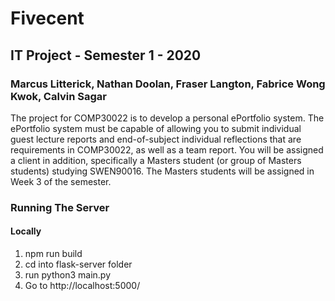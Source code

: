 <!DOCTYPE html>
<html>
<head>
<h1>Fivecent</h1>
<h2>IT Project - Semester 1 - 2020</h2>
<h3>Marcus Litterick, Nathan Doolan, Fraser Langton, Fabrice Wong Kwok, Calvin Sagar</h3>
</head>

<body>
The project for COMP30022 is to develop a personal ePortfolio system.
The ePortfolio system must be capable of allowing you to submit individual guest lecture reports
and end-of-subject individual reflections that are requirements in COMP30022, as well as a team report.
You will be assigned a client in addition, specifically a Masters student (or group of Masters students) studying SWEN90016.
The Masters students will be assigned in Week 3 of the semester.
  
<h3>Running The Server</h3>
<h4>Locally</h4>
<ol>
  <li>npm run build</li>
  <li>cd into flask-server folder</li>
  <li>run python3 main.py</li>
  <li>Go to http://localhost:5000/</li>
</ol>
</body>
</html>
